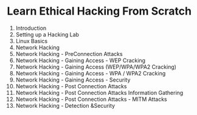 # Learn Ethical Hacking From Scratch

1. Introduction
1. Setting up a Hacking Lab
1. Linux Basics
1. Network Hacking
1. Network Hacking - PreConnection Attacks
1. Network Hacking - Gaining Access - WEP Cracking
1. Network Hacking - Gaining Access (WEP/WPA/WPA2 Cracking)
1. Network Hacking - Gaining Access - WPA / WPA2 Cracking
1. Network Hacking - Gaining Access - Security
1. Network Hacking - Post Connection Attacks
1. Network Hacking - Post Connection Attacks Information Gathering
1. Network Hacking - Post Connection Attacks - MITM Attacks
1. Network Hacking - Detection &Security
